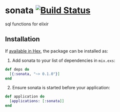 # sonata [![Build Status](https://travis-ci.org/exstruct/sonata.svg?branch=master)](https://travis-ci.org/exstruct/sonata)

sql functions for elixir

## Installation

If [available in Hex](https://hex.pm/docs/publish), the package can be installed as:

  1. Add sonata to your list of dependencies in `mix.exs`:

  ```elixir
  def deps do
    [{:sonata, "~> 0.1.0"}]
  end
  ```

  2. Ensure sonata is started before your application:

  ```elixir
  def application do
    [applications: [:sonata]]
  end
  ```
